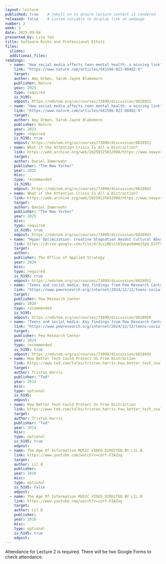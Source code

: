 ```yaml
---
layout: lecture
published: true    # jekyll on to ensure lecture content is rendered
released: false    # custom variable to display link on webpage
number: 2
week: 2
date: 2025-09-04
presented_by: Lisa Yan
title: Software Risks and Professional Ethics
files:
  slides: 
  additional_files:
readings: 
  - name: "How social media affects teen mental health: a missing link"
    link: "https://www.nature.com/articles/d41586-023-00402-9"
    target:
    author: Amy Orben, Sarah-Jayne Blakemore
    publisher: Nature
    year: 2023
    type: required
    is_h195: 
    edpost: https://edstem.org/us/courses/73099/discussion/6028921
  - name: "How social media affects teen mental health: a missing link"
    link: "https://www.nature.com/articles/d41586-023-00402-9"
    target:
    author: Amy Orben, Sarah-Jayne Blakemore
    publisher: Nature
    year: 2023
    type: required
    is_h195: true
    edpost: https://edstem.org/us/courses/73099/discussion/6028921
  - name: What if the Attention Crisis Is All a Distraction?
    link: https://web.archive.org/web/20250125032908/https://www.newyorker.com/magazine/2025/01/27/the-sirens-call-chris-hayes-book-review?_sp=52c1b8f3-4e5d-4d88-82ce-1724d5732d1d.1737775139514
    target: 
    author: Daniel Immerwahr
    publisher: "The New Yorker"
    year: 2025
    misc: 
    type: recommended
    is_h195: 
    edpost: https://edstem.org/us/courses/73099/discussion/6028943
  - name: What if the Attention Crisis Is All a Distraction?
    link: https://web.archive.org/web/20250125032908/https://www.newyorker.com/magazine/2025/01/27/the-sirens-call-chris-hayes-book-review?_sp=52c1b8f3-4e5d-4d88-82ce-1724d5732d1d.1737775139514
    target: 
    author: Daniel Immerwahr
    publisher: "The New Yorker"
    year: 2025
    misc: 
    type: required
    is_h195: true
    edpost: https://edstem.org/us/courses/73099/discussion/6028943
  - name: "Hyper Optimization: Creative Stagnation Amidst Cultural Abundance"
    link: https://drive.google.com/file/d/1LvjBEs1lK5Uxpx08HeSTp9_D3YTSVgJZ/view
    target: 
    author: 
    publisher: The Office of Applied Strategy
    year: 2024
    misc: 
    type: required
    is_h195: true
    edpost: https://edstem.org/us/courses/73099/discussion/6028952
  - name: "Teens and social media: Key findings from Pew Research Center surveys"
    link: "https://www.pewresearch.org/internet/2024/12/12/teens-social-media-and-technology-2024/"
    target:
    publisher: Pew Research Center
    year: 2024
    type: recommended
    is_h195: 
    edpost: https://edstem.org/us/courses/73099/discussion/6028958
  - name: "Teens and social media: Key findings from Pew Research Center surveys"
    link: "https://www.pewresearch.org/internet/2024/12/12/teens-social-media-and-technology-2024/"
    target:
    publisher: Pew Research Center
    year: 2024
    type: recommended
    is_h195: true
    edpost: https://edstem.org/us/courses/73099/discussion/6028958
  - name: How Better Tech Could Protect Us From Distraction
    link: https://www.ted.com/talks/tristan_harris_how_better_tech_could_protect_us_from_distraction/up-next
    target: 
    author: Tristan Harris
    publisher: "Ted"
    year: 2014
    misc: 
    type: optional
    is_h195: 
    edpost:
  - name: How Better Tech Could Protect Us From Distraction
    link: https://www.ted.com/talks/tristan_harris_how_better_tech_could_protect_us_from_distraction/up-next
    target: 
    author: Tristan Harris
    publisher: "Ted"
    year: 2014
    misc: 
    type: optional
    is_h195: true
    edpost:    
  - name: The Age Of Information MUSIC VIDEO DIRECTED BY LIL B
    link: https://www.youtube.com/watch?v=corY-FZAZog
    target: 
    author: Lil B
    publisher: 
    year: 2010
    misc: 
    type: optional
    is_h195: false
    edpost:    
  - name: The Age Of Information MUSIC VIDEO DIRECTED BY LIL B
    link: https://www.youtube.com/watch?v=corY-FZAZog
    target: 
    author: Lil B
    publisher: 
    year: 2010
    misc: 
    type: optional
    is_h195: true
    edpost:        
---
```


<!-- information here -->

Attendance for Lecture 2 is required. There will be two Google Forms to check attendance.

